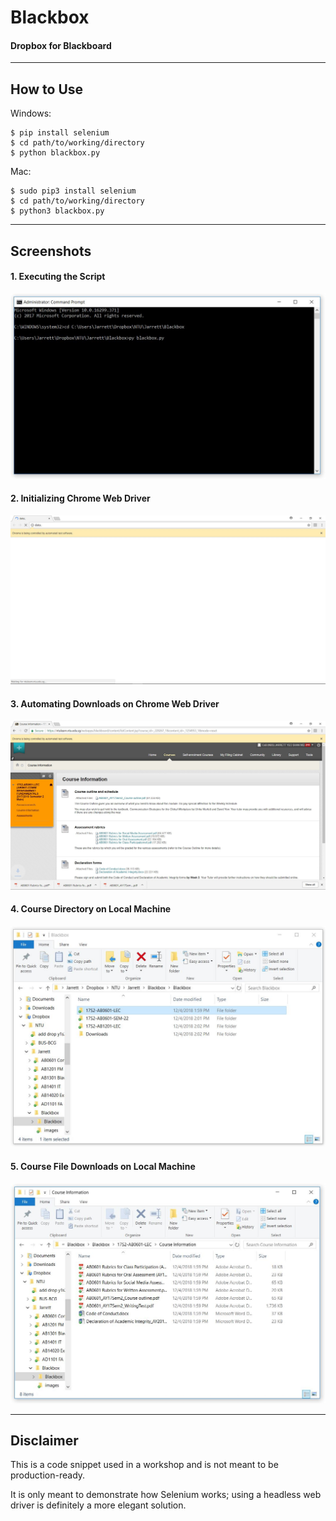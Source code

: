 # Blackbox
#### Dropbox for Blackboard

___

## **How to Use**

Windows:

```
$ pip install selenium
$ cd path/to/working/directory
$ python blackbox.py
```

Mac:

```
$ sudo pip3 install selenium
$ cd path/to/working/directory
$ python3 blackbox.py
```

___

## **Screenshots**

#### 1. Executing the Script

![1.JPG](images/1.JPG?raw=true)

#### 2. Initializing Chrome Web Driver

![2.JPG](images/2.JPG?raw=true)

#### 3. Automating Downloads on Chrome Web Driver

![3.JPG](images/3.JPG?raw=true)

#### 4. Course Directory on Local Machine

![4.JPG](images/5.JPG?raw=true)

#### 5. Course File Downloads on Local Machine

![5.JPG](images/4.JPG?raw=true)
___

## **Disclaimer**

This is a code snippet used in a workshop and is not meant to be production-ready.

It is only meant to demonstrate how Selenium works; using a headless web driver is definitely a more elegant solution.
